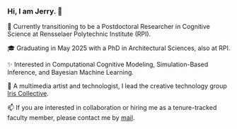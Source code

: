 ### Hi, I am Jerry. 👋

🔭 Currently transitioning to be a Postdoctoral Researcher in Cognitive Science at Rensselaer Polytechnic Institute (RPI).

🎓 Graduating in May 2025 with a PhD in Architectural Sciences, also at RPI.

✨ Interested in Computational Cognitive Modeling, Simulation-Based Inference, and Bayesian Machine Learning. 

🌱 A multimedia artist and technologist, I lead the creative technology group [Iris Collective](https://github.com/iris-collective).

📫 If you are interested in collaboration or hiring me as a tenure-tracked faculty member, please contact me by [mail](aca.jerryh@gmail.com).


<!--
**jerrymhuang/jerrymhuang** is a ✨ _special_ ✨ repository because its `README.md` (this file) appears on your GitHub profile.

Here are some ideas to get you started:

- 🔭 I’m currently working on ...
- 🌱 I’m currently learning ...
- 👯 I’m looking to collaborate on ...
- 🤔 I’m looking for help with ...
- 💬 Ask me about ...
- 📫 How to reach me: ...
- 😄 Pronouns: ...
- ⚡ Fun fact: ...
-->
